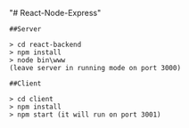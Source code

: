 "# React-Node-Express" 

```
##Server

> cd react-backend
> npm install
> node bin\www 
(leave server in running mode on port 3000)

```

```
##Client

> cd client
> npm install
> npm start (it will run on port 3001)
```


